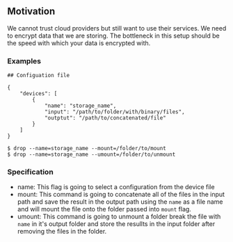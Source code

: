 ## Motivation

We cannot trust cloud providers but still want to use their services. We need to encrypt data that we are storing. The bottleneck in this setup should be the speed with which your data is encrypted with.

### Examples
```
## Configuation file

{
    "devices": [
        {
            "name": "storage_name",
            "input": "/path/to/folder/with/binary/files",
            "outptut": "/path/to/concatenated/file"
        }
    ]
}

```

```
$ drop --name=storage_name --mount=/folder/to/mount
$ drop --name=storage_name --umount=/folder/to/unmount
```

### Specification
- name: This flag is going to select a configuration from the device file
- mount: This command is going to concatenate all of the files in the input path and save the result in the output path using the `name` as a file name and will mount the file onto the folder passed into `mount` flag.
- umount: This command is going to unmount a folder break the file with `name` in it's output folder and store the resullts in the input folder after removing the files in the folder.